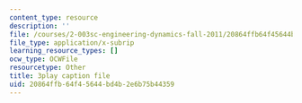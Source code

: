 ```yaml
---
content_type: resource
description: ''
file: /courses/2-003sc-engineering-dynamics-fall-2011/20864ffb64f45644bd4b2e6b75b44359_osyKjTQuwlk.vtt
file_type: application/x-subrip
learning_resource_types: []
ocw_type: OCWFile
resourcetype: Other
title: 3play caption file
uid: 20864ffb-64f4-5644-bd4b-2e6b75b44359
---
```

